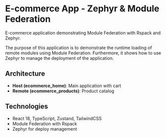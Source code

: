 # E-commerce App - Zephyr & Module Federation

E-commerce application demonstrating Module Federation with Rspack and Zephyr.

The purpose of this application is to demonstrate the runtime loading of remote modules using Module Federation. Furthermore, it shows how to use Zephyr to manage the deployment of the application.

## Architecture
- **Host (ecommerce_home)**: Main application with cart
- **Remote (ecommerce_products)**: Product catalog

## Technologies
- React 18, TypeScript, Zustand, TailwindCSS
- Module Federation with Rspack
- Zephyr for deploy management